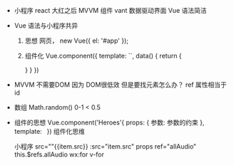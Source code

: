 - 小程序 react 大红之后
  MVVM 组件  vant
  数据驱动界面
  Vue 语法简洁

- Vue 语法与小程序共异
  1. 思想
    网页， new Vue({
      el: '#app'
    });
  2. 组件化
    Vue.component({
      template: ``,
      data() {
        return {
          
        }
      }
    })

- MVVM 不需要DOM 因为 DOM很低效
  但是要找元素怎么办？ ref 属性相当于id
- 数组
  Math.random() 0-1 < 0.5

- 组件的思想
  Vue.component('Heroes'{
    props: {
      参数: 参数的约束
    },
    template:`
    `
  })
  组件化思维
  <Heroes :heroes="heroes"/>

  小程序 src=""{{item.src}} 
  :src="item.src"
  props
  ref="allAudio" this.$refs.allAudio
  wx:for  v-for